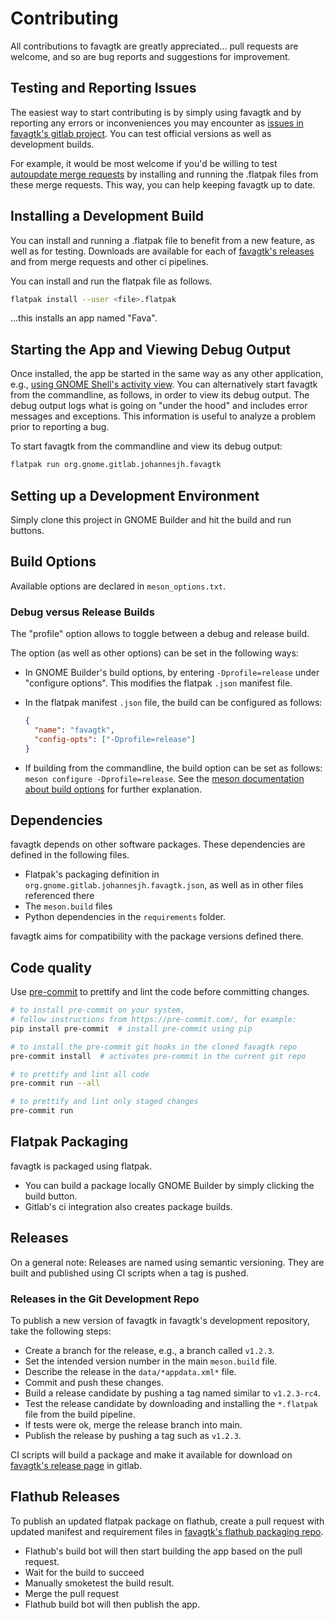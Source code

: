 # Contributing

All contributions to favagtk are greatly appreciated... pull requests are welcome, and so are bug reports and suggestions for improvement.

## Testing and Reporting Issues

The easiest way to start contributing is by simply using favagtk and by reporting any errors or inconveniences you may encounter as [issues in favagtk's gitlab project](https://gitlab.gnome.org/johannesjh/favagtk/-/issues). You can test official versions as well as development builds.

For example, it would be most welcome if you'd be willing to test [autoupdate merge requests](https://gitlab.gnome.org/johannesjh/favagtk/-/merge_requests?state=opened&search=autoupdate) by installing and running the .flatpak files from these merge requests. This way, you can help keeping favagtk up to date.

## Installing a Development Build

You can install and running a .flatpak file to benefit from a new feature, as well as for testing.
Downloads are available for each of
[favagtk's releases](https://gitlab.gnome.org/johannesjh/favagtk/-/releases)
and from merge requests and other ci pipelines.

You can install and run the flatpak file as follows.

```bash
flatpak install --user <file>.flatpak
```

...this installs an app named "Fava".

## Starting the App and Viewing Debug Output

Once installed, the app be started in the same way as any other application, e.g., [using GNOME Shell's activity view](https://help.gnome.org/users/gnome-help/stable/shell-apps-open.html.hi). You can alternatively start favagtk from the commandline, as follows, in order to view its debug output. The debug output logs what is going on "under the hood" and includes error messages and exceptions. This information is useful to analyze a problem prior to reporting a bug.

To start favagtk from the commandline and view its debug output:

```bash
flatpak run org.gnome.gitlab.johannesjh.favagtk
```

## Setting up a Development Environment

Simply clone this project in GNOME Builder and hit the build and run buttons.

## Build Options

Available options are declared in `meson_options.txt`.

### Debug versus Release Builds

The "profile" option allows to toggle between a debug and release build.

The option (as well as other options) can be set in the following ways:

- In GNOME Builder's build options,
  by entering `-Dprofile=release` under "configure options".
  This modifies the flatpak `.json` manifest file.

- In the flatpak manifest `.json` file, the build can be configured
  as follows:

  ```json
  {
    "name": "favagtk",
    "config-opts": ["-Dprofile=release"]
  }
  ```

- If building from the commandline, the build option can be set as follows:
  `meson configure -Dprofile=release`.
  See the [meson documentation about build options](https://mesonbuild.com/Build-options.html)
  for further explanation.

## Dependencies

favagtk depends on other software packages.
These dependencies are defined in the following files.

- Flatpak's packaging definition in `org.gnome.gitlab.johannesjh.favagtk.json`,
  as well as in other files referenced there
- The `meson.build` files
- Python dependencies in the `requirements` folder.

favagtk aims for compatibility with the package versions defined there.

## Code quality

Use [pre-commit](https://pre-commit.com/) to prettify and lint the code before committing changes.

```bash
# to install pre-commit on your system,
# follow instructions from https://pre-commit.com/, for example:
pip install pre-commit  # install pre-commit using pip

# to install the pre-commit git hooks in the cloned favagtk repo
pre-commit install  # activates pre-commit in the current git repo

# to prettify and lint all code
pre-commit run --all

# to prettify and lint only staged changes
pre-commit run
```

## Flatpak Packaging

favagtk is packaged using flatpak.

- You can build a package locally GNOME Builder by simply clicking the build button.
- Gitlab's ci integration also creates package builds.

## Releases

On a general note:
Releases are named using semantic versioning.
They are built and published using CI scripts when a tag is pushed.

### Releases in the Git Development Repo

To publish a new version of favagtk in favagtk's development repository,
take the following steps:

- Create a branch for the release, e.g., a branch called `v1.2.3`.
- Set the intended version number in the main `meson.build` file.
- Describe the release in the `data/*appdata.xml*` file.
- Commit and push these changes.
- Build a release candidate by pushing a tag named similar to `v1.2.3-rc4`.
- Test the release candidate by downloading and installing the `*.flatpak` file from the build pipeline.
- If tests were ok, merge the release branch into main.
- Publish the release by pushing a tag such as `v1.2.3`.

CI scripts will build a package and make it available for download on [favagtk's release page](https://gitlab.gnome.org/johannesjh/favagtk/-/releases) in gitlab.

## Flathub Releases

To publish an updated flatpak package on flathub,
create a pull request with updated manifest and requirement files
in [favagtk's flathub packaging repo](https://github.com/flathub/org.gnome.gitlab.johannesjh.favagtk).

- Flathub's build bot will then start building the app based on the pull request.
- Wait for the build to succeed
- Manually smoketest the build result.
- Merge the pull request
- Flathub build bot will then publish the app.
